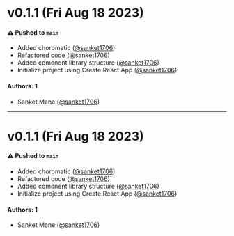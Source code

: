 # v0.1.1 (Fri Aug 18 2023)

#### ⚠️ Pushed to `main`

- Added choromatic ([@sanket1706](https://github.com/sanket1706))
- Refactored code ([@sanket1706](https://github.com/sanket1706))
- Added comonent library structure ([@sanket1706](https://github.com/sanket1706))
- Initialize project using Create React App ([@sanket1706](https://github.com/sanket1706))

#### Authors: 1

- Sanket Mane ([@sanket1706](https://github.com/sanket1706))

---

# v0.1.1 (Fri Aug 18 2023)

#### ⚠️ Pushed to `main`

- Added choromatic ([@sanket1706](https://github.com/sanket1706))
- Refactored code ([@sanket1706](https://github.com/sanket1706))
- Added comonent library structure ([@sanket1706](https://github.com/sanket1706))
- Initialize project using Create React App ([@sanket1706](https://github.com/sanket1706))

#### Authors: 1

- Sanket Mane ([@sanket1706](https://github.com/sanket1706))

